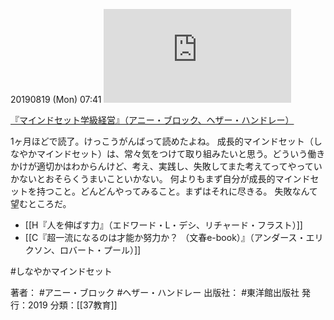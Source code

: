 20190819 (Mon) 07:41
[![](https://gyazo.com/274b1897c67ba485f86bbea125ce8b83.img)](http://amzn.to/2HakuCA)

[『マインドセット学級経営』（アニー・ブロック、ヘザー・ハンドレー）](https://amzn.to/2HakuCA)

1ヶ月ほどで読了。けっこうがんばって読めたよね。
成長的マインドセット（しなやかマインドセット）は、常々気をつけて取り組みたいと思う。どういう働きかけが適切かはわからんけど、考え、実践し、失敗してまた考えてってやっていかないとおそらくうまいこといかない。
何よりもまず自分が成長的マインドセットを持つこと。どんどんやってみること。まずはそれに尽きる。
失敗なんて望むところだ。

- [[H『人を伸ばす力』（エドワード・L・デシ、リチャード・フラスト）]]
- [[C『超一流になるのは才能か努力か？ （文春e-book）』（アンダース・エリクソン、ロバート・プール）]]

#しなやかマインドセット

著者： #アニー・ブロック #ヘザー・ハンドレー
出版社： #東洋館出版社
発行：2019
分類：[[37教育]]